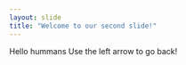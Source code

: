 ```yaml
---
layout: slide
title: "Welcome to our second slide!"
---
```

Hello hummans
Use the left arrow to go back!
